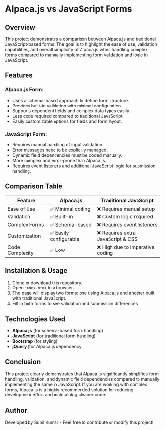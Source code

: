 # Alpaca.js vs JavaScript Forms

## Overview
This project demonstrates a comparison between Alpaca.js and traditional JavaScript-based forms. The goal is to highlight the ease of use, validation capabilities, and overall simplicity of Alpaca.js when handling complex forms compared to manually implementing form validation and logic in JavaScript.

## Features
### Alpaca.js Form:
- Uses a schema-based approach to define form structure.
- Provides built-in validation with minimal configuration.
- Supports dependent fields and complex data types easily.
- Less code required compared to traditional JavaScript.
- Easily customizable options for fields and form layout.

### JavaScript Form:
- Requires manual handling of input validation.
- Error messages need to be explicitly managed.
- Dynamic field dependencies must be coded manually.
- More complex and error-prone than Alpaca.js.
- Requires event listeners and additional JavaScript logic for submission handling.

## Comparison Table
| Feature              | Alpaca.js | Traditional JavaScript |
|----------------------|----------|------------------------|
| Ease of Use         | ✅ Minimal coding | ❌ Requires manual setup |
| Validation          | ✅ Built-in | ❌ Custom logic required |
| Complex Forms       | ✅ Schema-based | ❌ Requires event listeners |
| Customization      | ✅ Easily configurable | ❌ Requires extra JavaScript & CSS |
| Code Complexity     | ✅ Low | ❌ High due to imperative coding |

## Installation & Usage
1. Clone or download this repository.
2. Open `index.html` in a browser.
3. The page will display two forms: one using Alpaca.js and another built with traditional JavaScript.
4. Fill in both forms to see validation and submission differences.

## Technologies Used
- **Alpaca.js** (for schema-based form handling)
- **JavaScript** (for traditional form handling)
- **Bootstrap** (for styling)
- **jQuery** (for Alpaca.js dependency)

## Conclusion
This project clearly demonstrates that Alpaca.js significantly simplifies form handling, validation, and dynamic field dependencies compared to manually implementing the same in JavaScript. If you are working with complex forms, Alpaca.js is a highly recommended solution for reducing development effort and maintaining cleaner code.

## Author
Developed by Sunil Kumar - Feel free to contribute or modify this project!


